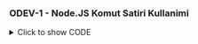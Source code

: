 ### ODEV-1 - Node.JS Komut Satiri Kullanimi

<details>
<summary>Click to show CODE</summary>
const pi = Math.PI;
let givenDia = process.argv.slice(2)

function callArea(diameter){

    let area = pi*diameter*diameter;
    console.log("Diameter: " + diameter);
    console.log("Area: "  + area);

}
callArea(givenDia);
</details>
